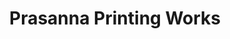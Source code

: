---
title: "Prasanna Printing Works"
url: /mahabubnagar/prasanna-printing-works-2/
shop: copyshop
---